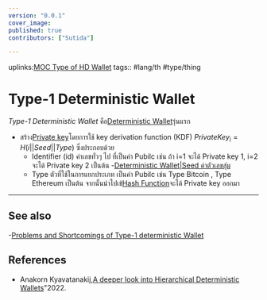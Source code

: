 ```yaml
---
version: "0.0.1"
cover_image:
published: true
contributors: ["Sutida"]

---
```

uplinks:[MOC Type of HD Wallet](./MOC%20Type%20of%20HD%20Wallet.md)
tags:: #lang/th #type/thing

# Type-1 Deterministic Wallet
*Type-1 Deterministic Wallet* คือ[Deterministic Wallet](./Deterministic%20Wallet.md)รุ่นแรก 
- สร้าง[Private key](./Private%20key.md)โดยการใช้ key derivation function (KDF) $Private Key_i = H(i||Seed||Type)$ ซึ่งประกอบด้วย  
	-  Identifier (id) ค่าเลขทั่วๆ ไป ที่เป็นค่า Pubilc เช่น ถ้า i=1 จะได้ Private key 1,  i=2 จะได้ Private key 2 เป็นต้น 
	-[Deterministic Wallet|Seed ค่าตัวเลขสุ่ม](./Deterministic%20Wallet|See%20ค่าตัวเลขสุ่ม.md)
	- Type ตัวที่ใช้ในการแยกประเภท เป็นค่า Pubilc เช่น Type Bitcoin , Type Ethereum เป็นต้น
จากนั้นนำไปเข้[Hash Function](./Hash%20Function.md)จะได้ Private key ออกมา
---
## See also
-[Problems and Shortcomings of Type-1 deterministic Wallet](./Problems%20and%20Shortcomings%20of%20Type-1%20deterministic%20Wallet.md)
## References
- Anakorn Kyavatanakij,[A deeper look into Hierarchical Deterministic Wallets](./A%20deeper%20look%20into%20Hierarchical%20Deterministic%20Wallets.md)"2022.
